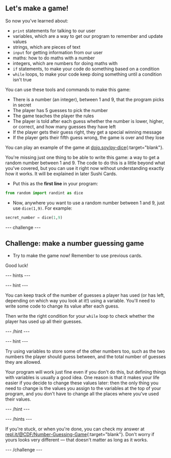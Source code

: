 ## Let's make a game!

So now you've learned about:
  * `print` statements for talking to our user
  * variables, which are a way to get our program to remember and update values
  * strings, which are pieces of text
  * `input` for getting information from our user
  * maths: how to do maths with a number
  * integers, which are numbers for doing maths with  
  * `if` statements, to make your code do something based on a condition
  * `while` loops, to make your code keep doing something until a condition isn't true

You can use these tools and commands to make this game:
  * There is a number (an integer), between 1 and 9, that the program picks in secret
  * The player has 5 guesses to pick the number
  * The game teaches the player the rules
  * The player is told after each guess whether the number is lower, higher, or correct, and how many guesses they have left
  * If the player gets their guess right, they get a special winning message
  * If the player gets their fifth guess wrong, the game is over and they lose  

You can play an example of the game at [dojo.soy/py-dice](http://dojo.soy/py-dice){:target="blank"}.

You're missing just one thing to be able to write this game: a way to get a random number between 1 and 9. The code to do this is a little beyond what you've covered, but you can use it right now without understanding exactly how it works. It will be explained in later Sushi Cards.

+ Put this as the **first line** in your program:
```python
from random import randint as dice
```

+ Now, anywhere you want to use a random number between 1 and 9, just use `dice(1,9)`. For example:
```python
secret_number = dice(1,9)
```

--- challenge ---

## Challenge: make a number guessing game

+ Try to make the game now! Remember to use previous cards.

Good luck!

--- hints ---

--- hint ---

You can keep track of the number of guesses a player has used (or has left, depending on which way you look at it!) using a variable. You'll need to write some code to change its value after each guess.

Then write the right condition for your `while` loop to check whether the player has used up all their guesses.

--- /hint ---

--- hint ---

Try using variables to store some of the other numbers too, such as the two numbers the player should guess between, and the total number of guesses they are allowed.

Your program will work just fine even if you don't do this, but defining things with variables is usually a good idea. One reason is that it makes your life easier if you decide to change these values later: then the only thing you need to change is the values you assign to the variables at the top of your program, and you don't have to change all the places where you've used their values.

--- /hint ---

--- /hints ---

If you're stuck, or when you're done, you can check my answer at [repl.it/@CDF/Number-Guessing-Game](https://repl.it/@CDF/Number-Guessing-Game){:target="blank"}. Don't worry if yours looks very different — that doesn't matter as long as it works.

--- /challenge ---
